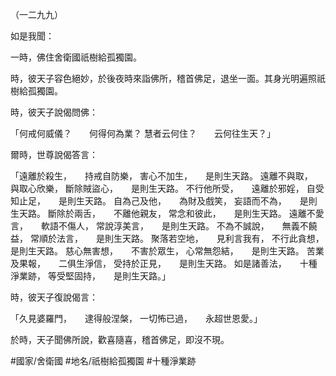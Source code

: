（一二九九）

如是我聞：

一時，佛住舍衛國祇樹給孤獨園。

時，彼天子容色絕妙，於後夜時來詣佛所，稽首佛足，退坐一面。其身光明遍照祇樹給孤獨園。

時，彼天子說偈問佛：

「何戒何威儀？　　何得何為業？
慧者云何住？　　云何往生天？」

爾時，世尊說偈答言：

「遠離於殺生，　　持戒自防樂，
害心不加生，　　是則生天路。
遠離不與取，　　與取心欣樂，
斷除賊盜心，　　是則生天路。
不行他所受，　　遠離於邪婬，
自受知止足，　　是則生天路。
自為己及他，　　為財及戲笑，
妄語而不為，　　是則生天路。
斷除於兩舌，　　不離他親友，
常念和彼此，　　是則生天路。
遠離不愛言，　　軟語不傷人，
常說淳美言，　　是則生天路。
不為不誠說，　　無義不饒益，
常順於法言，　　是則生天路。
聚落若空地，　　見利言我有，
不行此貪想，　　是則生天路。
慈心無害想，　　不害於眾生，
心常無怨結，　　是則生天路。
苦業及果報，　　二俱生淨信，
受持於正見，　　是則生天路。
如是諸善法，　　十種淨業跡，
等受堅固持，　　是則生天路。」

時，彼天子復說偈言：

「久見婆羅門，　　逮得般涅槃，
一切怖已過，　　永超世恩愛。」

於時，天子聞佛所說，歡喜隨喜，稽首佛足，即沒不現。

#國家/舍衛國
#地名/祇樹給孤獨園
#十種淨業跡
